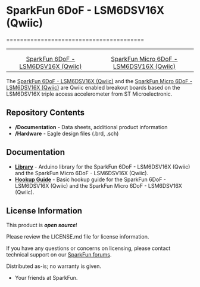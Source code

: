 # SparkFun 6DoF - LSM6DSV16X (Qwiic)
========================================



<table class="table table-hover table-striped table-bordered">
    <tr>
        <th class="text-center"> 
        </th>
        <th class="text-center">
        </th>
    </tr>
    <tr align="center">
        <td><a href="https://www.sparkfun.com/products/21325"><img src="" alt=""></a></td>
        <td><a href="https://www.sparkfun.com/products/21336"><img src="" alt=""></a></td>
    </tr>
    <tr align="center">
        <td><a href="https://www.sparkfun.com/products/21325">SparkFun 6DoF - LSM6DSV16X (Qwiic)</a></td>
        <td><a href="https://www.sparkfun.com/products/21336">SparkFun Micro 6DoF - LSM6DSV16X (Qwiic)</a></td>
    </tr>
</table>

The [SparkFun 6DoF - LSM6DSV16X (Qwiic)](https://www.sparkfun.com/products/21325) and the [SparkFun Micro 6DoF - LSM6DSV16X (Qwiic)](https://www.sparkfun.com/products/21336) are Qwiic enabled breakout boards based on the LSM6DSV16X triple access accelerometer from ST Microelectronic. 

Repository Contents
-------------------

* **/Documentation** - Data sheets, additional product information
* **/Hardware** - Eagle design files (.brd, .sch)

Documentation
--------------
* **[Library](https://github.com/sparkfun/SparkFun_LSM6DSV16X_Arduino_Library)** - Arduino library for the SparkFun 6DoF - LSM6DSV16X (Qwiic) and the SparkFun Micro 6DoF - LSM6DSV16X (Qwiic). 
* **[Hookup Guide](https://learn.sparkfun.com/tutorials/sparkfun-6dof-lsm6dsv16x-qwiic-hookup-guide)** - Basic hookup guide for the SparkFun 6DoF - LSM6DSV16X (Qwiic) and the SparkFun Micro 6DoF - LSM6DSV16X (Qwiic).

License Information
-------------------

This product is _**open source**_! 

Please review the LICENSE.md file for license information. 

If you have any questions or concerns on licensing, please contact technical support on our [SparkFun forums](https://forum.sparkfun.com/viewforum.php?f=152).

Distributed as-is; no warranty is given.

- Your friends at SparkFun.

_<COLLABORATION CREDIT>_
